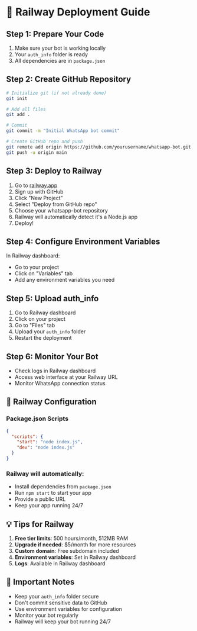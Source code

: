 # 🚀 Railway Deployment Guide

## Step 1: Prepare Your Code
1. Make sure your bot is working locally
2. Your `auth_info` folder is ready
3. All dependencies are in `package.json`

## Step 2: Create GitHub Repository
```bash
# Initialize git (if not already done)
git init

# Add all files
git add .

# Commit
git commit -m "Initial WhatsApp bot commit"

# Create GitHub repo and push
git remote add origin https://github.com/yourusername/whatsapp-bot.git
git push -u origin main
```

## Step 3: Deploy to Railway
1. Go to [railway.app](https://railway.app)
2. Sign up with GitHub
3. Click "New Project"
4. Select "Deploy from GitHub repo"
5. Choose your whatsapp-bot repository
6. Railway will automatically detect it's a Node.js app
7. Deploy!

## Step 4: Configure Environment Variables
In Railway dashboard:
- Go to your project
- Click on "Variables" tab
- Add any environment variables you need

## Step 5: Upload auth_info
1. Go to Railway dashboard
2. Click on your project
3. Go to "Files" tab
4. Upload your `auth_info` folder
5. Restart the deployment

## Step 6: Monitor Your Bot
- Check logs in Railway dashboard
- Access web interface at your Railway URL
- Monitor WhatsApp connection status

## 🔧 Railway Configuration

### Package.json Scripts
```json
{
  "scripts": {
    "start": "node index.js",
    "dev": "node index.js"
  }
}
```

### Railway will automatically:
- Install dependencies from `package.json`
- Run `npm start` to start your app
- Provide a public URL
- Keep your app running 24/7

## 💡 Tips for Railway
1. **Free tier limits**: 500 hours/month, 512MB RAM
2. **Upgrade if needed**: $5/month for more resources
3. **Custom domain**: Free subdomain included
4. **Environment variables**: Set in Railway dashboard
5. **Logs**: Available in Railway dashboard

## 🚨 Important Notes
- Keep your `auth_info` folder secure
- Don't commit sensitive data to GitHub
- Use environment variables for configuration
- Monitor your bot regularly
- Railway will keep your bot running 24/7
